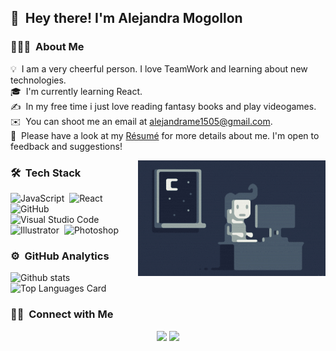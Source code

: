 


## 👋 &nbsp;Hey there! I'm Alejandra Mogollon 

### 👨🏻‍💻 &nbsp;About Me

💡 &nbsp;I am a very cheerful person. I love TeamWork and learning about new technologies.\
🎓 &nbsp;I'm currently learning React.\
✍️ &nbsp;In my free time i just love reading fantasy books and play videogames.\
✉️ &nbsp;You can shoot me an email at alejandrame1505@gmail.com.\
📄 &nbsp;Please have a look at my [Résumé](https://ibb.co/hHCd72g) for more details about me. I'm open to feedback and suggestions!


<img alt="Night Coding" src="https://raw.githubusercontent.com/AVS1508/AVS1508/master/assets/Night-Coding.gif" align="right"/>

### 🛠 &nbsp;Tech Stack


![JavaScript](https://img.shields.io/badge/-JavaScript-05122A?style=flat&logo=javascript)&nbsp;
![React](https://img.shields.io/badge/-React-05122A?style=flat&logo=react)&nbsp;
![GitHub](https://img.shields.io/badge/-GitHub-05122A?style=flat&logo=github)&nbsp;
![Visual Studio Code](https://img.shields.io/badge/-Visual%20Studio%20Code-05122A?style=flat&logo=visual-studio-code&logoColor=007ACC)&nbsp;
![Illustrator](https://img.shields.io/badge/-Illustrator-05122A?style=flat&logo=adobe-illustrator)&nbsp;
![Photoshop](https://img.shields.io/badge/-Photoshop-05122A?style=flat&logo=adobe-photoshop)&nbsp;


### ⚙️ &nbsp;GitHub Analytics

![Github stats](https://github-readme-stats.vercel.app/api?username=AlejandraMogollon&theme=tokyonight&show_icons=true&count_private=true)
![Top Languages Card](https://github-readme-stats.vercel.app/api/top-langs/?username=AlejandraMogollon&theme=tokyonight&show)

### 🤝🏻 &nbsp;Connect with Me

<p align="center">
<a href="https://linkedin.com/in/alejandrame"><img src="https://img.shields.io/badge/-Alejandra%20Mogollon%20-0077B5?style=flat&logo=Linkedin&logoColor=white"/></a>
<a href="mailto:alejandrame1505@gmail.com"><img src="https://img.shields.io/badge/-alejandrame1505@gmail.com-D14836?style=flat&logo=Gmail&logoColor=white"/></a>

</p>

